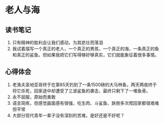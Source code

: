 # 老人与海
## 读书笔记
1. 只有精神的胜利会让我们感动，为其悲壮而落泪
2. 我试着描写一个真正的老人，一个真正的男孩，一个真正的海，一条真正的鱼和真正的鲨鱼。但如果我把它们写得够好够真实，它们就能象征着很多事情。

## 心得体会
1. 老渔夫圣地亚哥终于在第85天钓到了一条1500磅的大马林鱼，两天两夜终于将它杀死，回家途中却遭受了三波鲨鱼的袭击，最终只剩下了一堆鱼骨。
2. 永不屈服，原始而勇敢
3. 语言简练，但感觉画面感有很强，吃生肉、斗鲨鱼、跌倒多次爬回家都很艰难但平常
4. 大部分现代青年一辈子没有深刻的苦难，是好还是不好呢？